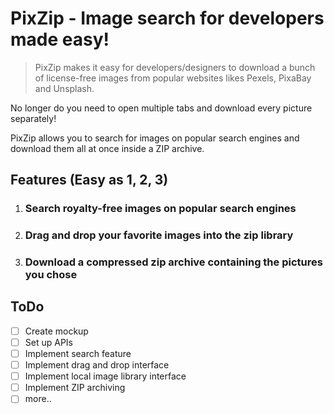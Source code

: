 # PixZip - Image search for developers made easy!

> PixZip makes it easy for developers/designers to download a bunch of license-free images from popular websites likes Pexels, PixaBay and Unsplash.

No longer do you need to open multiple tabs and download every picture separately!

PixZip allows you to search for images on popular search engines and download them all at once inside a ZIP archive.

## Features (Easy as 1, 2, 3)

1.  ### Search royalty-free images on popular search engines
2.  ### Drag and drop your favorite images into the zip library
3.  ### Download a compressed zip archive containing the pictures you chose

## ToDo

- [ ] Create mockup
- [ ] Set up APIs
- [ ] Implement search feature
- [ ] Implement drag and drop interface
- [ ] Implement local image library interface
- [ ] Implement ZIP archiving
- [ ] more..
